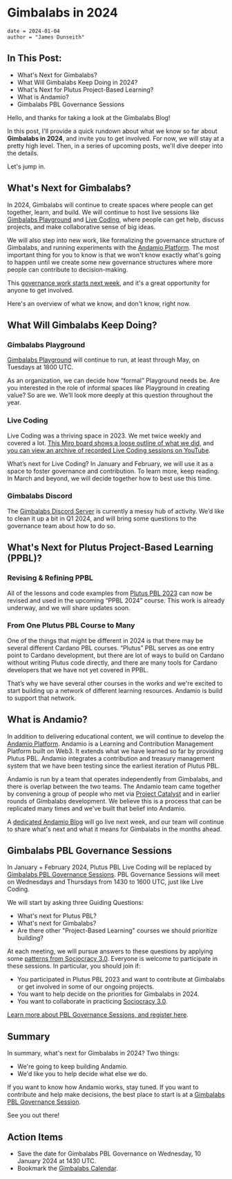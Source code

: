 # Gimbalabs in 2024

```
date = 2024-01-04
author = "James Dunseith"
```

## In This Post:

-   What's Next for Gimbalabs?
-   What Will Gimbalabs Keep Doing in 2024?
-   What's Next for Plutus Project-Based Learning?
-   What is Andamio?
-   Gimbalabs PBL Governance Sessions

Hello, and thanks for taking a look at the Gimbalabs Blog!

In this post, I'll provide a quick rundown about what we know so far about **Gimbalabs in 2024**, and invite you to get involved. For now, we will stay at a pretty high level. Then, in a series of upcoming posts, we'll dive deeper into the details.

Let's jump in.

## What's Next for Gimbalabs?

In 2024, Gimbalabs will continue to create spaces where people can get together, learn, and build. We will continue to host live sessions like [Gimbalabs Playground](https://www.gimbalabs.com/playground) and [Live Coding](https://plutuspbl.io/live-coding), where people can get help, discuss projects, and make collaborative sense of big ideas.

We will also step into new work, like formalizing the governance structure of Gimbalabs, and running experiments with the [Andamio Platform](https://www.andamio.io/). The most important thing for you to know is that we won't know exactly what's going to happen until we create some new governance structures where more people can contribute to decision-making.

This [governance work starts next week](https://www.gimbalabs.com/governance), and it's a great opportunity for anyone to get involved.

Here's an overview of what we know, and don't know, right now.

## What Will Gimbalabs Keep Doing?

### Gimbalabs Playground

[Gimbalabs Playground](https://www.gimbalabs.com/playground) will continue to run, at least through May, on Tuesdays at 1800 UTC.

As an organization, we can decide how “formal” Playground needs be. Are you interested in the role of informal spaces like Playground in creating value? So are we. We’ll look more deeply at this question throughout the year.

### Live Coding

Live Coding was a thriving space in 2023. We met twice weekly and covered a lot. [This Miro board shows a loose outline of what we did](https://miro.com/app/board/uXjVMRJDVq4=/?share_link_id=465215617524), and [you can view an archive of recorded Live Coding sessions on YouTube](https://www.youtube.com/@gimbalabs/streams).

What’s next for Live Coding? In January and February, we will use it as a space to foster governance and contribution. To learn more, keep reading. In March and beyond, we will decide together how to best use this time.

### Gimbalabs Discord

The [Gimbalabs Discord Server](https://discord.gg/6UBfYMWw9U) is currently a messy hub of activity. We’d like to clean it up a bit in Q1 2024, and will bring some questions to the governance team about how to do so.

## What's Next for Plutus Project-Based Learning (PPBL)?

### Revising & Refining PPBL

All of the lessons and code examples from [Plutus PBL 2023](https://plutuspbl.io/) can now be revised and used in the upcoming “PPBL 2024” course. This work is already underway, and we will share updates soon.

### From One Plutus PBL Course to Many

One of the things that might be different in 2024 is that there may be several different Cardano PBL courses. “Plutus” PBL serves as one entry point to Cardano development, but there are lot of ways to build on Cardano without writing Plutus code directly, and there are many tools for Cardano developers that we have not yet covered in PPBL.

That’s why we have several other courses in the works and we're excited to start building up a network of different learning resources. Andamio is build to support that network.

## What is Andamio?

In addition to delivering educational content, we will continue to develop the [Andamio Platform](https://andamio.io/). Andamio is a Learning and Contribution Management Platform built on Web3. It extends what we have learned so far by providing Plutus PBL. Andamio integrates a contribution and treasury management system that we have been testing since the earliest iteration of Plutus PBL.

Andamio is run by a team that operates independently from Gimbalabs, and there is overlap between the two teams. The Andamio team came together by convening a group of people who met via [Project Catalyst](https://projectcatalyst.io/) and in earlier rounds of Gimbalabs development. We believe this is a process that can be replicated many times and we've built that belief into Andamio.

A [dedicated Andamio Blog](https://www.andamio.io/blog) will go live next week, and our team will continue to share what's next and what it means for Gimbalabs in the months ahead.

## Gimbalabs PBL Governance Sessions

In January + February 2024, Plutus PBL Live Coding will be replaced by [Gimbalabs PBL Governance Sessions](https://www.gimbalabs.com/governance). PBL Governance Sessions will meet on Wednesdays and Thursdays from 1430 to 1600 UTC, just like Live Coding.

We will start by asking three Guiding Questions:

-   What's next for Plutus PBL?
-   What's next for Gimbalabs?
-   Are there other "Project-Based Learning" courses we should prioritize building?

At each meeting, we will pursue answers to these questions by applying some [patterns from Sociocracy 3.0](https://sociocracy30.org/). Everyone is welcome to participate in these sessions. In particular, you should join if:

-   You participated in Plutus PBL 2023 and want to contribute at Gimbalabs or get involved in some of our ongoing projects.
-   You want to help decide on the priorities for Gimbalabs in 2024.
-   You want to collaborate in practicing [Sociocracy 3.0](https://sociocracy30.org/).

[Learn more about PBL Governance Sessions, and register here](https://www.gimbalabs.com/governance).

## Summary

In summary, what's next for Gimbalabs in 2024? Two things:

-   We're going to keep building Andamio.
-   We'd like you to help decide what else we do.

If you want to know how Andamio works, stay tuned. If you want to contribute and help make decisions, the best place to start is at a [Gimbalabs PBL Governance Session](https://www.gimbalabs.com/governance).

See you out there!

## Action Items

-   Save the date for Gimbalabs PBL Governance on Wednesday, 10 January 2024 at 1430 UTC.
-   Bookmark the [Gimbalabs Calendar](https://www.gimbalabs.com/calendar).
